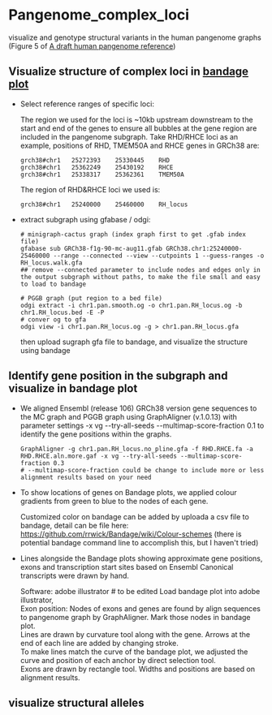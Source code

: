 # Pangenome_complex_loci
visualize and genotype structural variants in the human pangenome graphs (Figure 5 of [A draft human pangenome reference](https://doi.org/10.1038/s41586-023-05896-x))

## Visualize structure of complex loci in [bandage plot](https://github.com/rrwick/Bandage) 
- Select reference ranges of specific loci:

  The region we used for the loci is ~10kb upstream downstream to the start and end of the genes to ensure all bubbles at the gene region are included in the pangenome subgraph. Take RHD/RHCE loci as an example, positions of RHD, TMEM50A and RHCE genes in GRCh38 are:
  ```
  grch38#chr1	25272393	25330445	RHD
  grch38#chr1	25362249	25430192	RHCE
  grch38#chr1	25338317	25362361	TMEM50A
  ```
  The region of RHD&RHCE loci we used is: 
  ```
  grch38#chr1	25240000	25460000	RH_locus
  ```

- extract subgraph using gfabase / odgi:  
  ```
  # minigraph-cactus graph (index graph first to get .gfab index file)
  gfabase sub GRCh38-f1g-90-mc-aug11.gfab GRCh38.chr1:25240000-25460000 --range --connected --view --cutpoints 1 --guess-ranges -o RH_locus.walk.gfa
  ## remove --connected parameter to include nodes and edges only in the output subgraph without paths, to make the file small and easy to load to bandage
  
  # PGGB graph (put region to a bed file)
  odgi extract -i chr1.pan.smooth.og -o chr1.pan.RH_locus.og -b chr1.RH_locus.bed -E -P
  # conver og to gfa
  odgi view -i chr1.pan.RH_locus.og -g > chr1.pan.RH_locus.gfa
  ```

  then upload sugraph gfa file to bandage, and visualize the structure using bandage 

## Identify gene position in the subgraph and visualize in bandage plot
- We aligned Ensembl (release 106) GRCh38 version gene sequences to the MC graph and PGGB graph using GraphAligner (v.1.0.13) with parameter settings -x vg --try-all-seeds --multimap-score-fraction 0.1 to identify the gene positions within the graphs.
  ```
  GraphAligner -g chr1.pan.RH_locus.no_pline.gfa -f RHD.RHCE.fa -a RHD.RHCE.aln.more.gaf -x vg --try-all-seeds --multimap-score-fraction 0.3
  # --multimap-score-fraction could be change to include more or less alignment results based on your need
  ```
- To show locations of genes on Bandage plots, we applied colour gradients from green to blue to the nodes of each gene. 
  
  Customized color on bandage can be added by uploada a csv file to bandage, detail can be file here: https://github.com/rrwick/Bandage/wiki/Colour-schemes
  (there is potential bandage command line to accomplish this, but I haven't tried)

- Lines alongside the Bandage plots showing approximate gene positions, exons and transcription start sites based on Ensembl Canonical transcripts were drawn by hand.

  Software: adobe illustrator  # to be edited
  Load bandage plot into adobe illustrator,  
  Exon position: Nodes of exons and genes are found by align sequences to pangenome graph by GraphAligner. Mark those nodes in bandage plot.   
  Lines are drawn by curvature tool along with the gene. Arrows at the end of each line are added by changing stroke.  
  To make lines match the curve of the bandage plot, we adjusted the curve and position of each anchor by direct selection tool.   
  Exons are drawn by rectangle tool. Widths and positions are based on alignment results.  
  
## visualize structural alleles 


